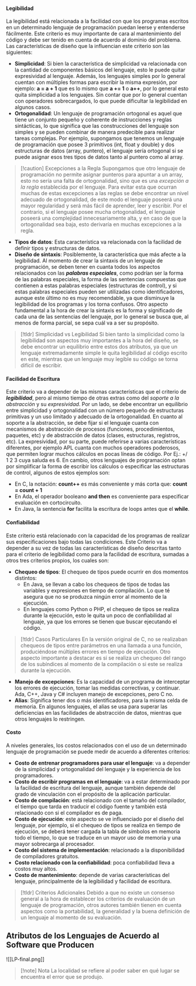 
#### Legibilidad

La legibilidad está relacionada a la facilidad con que los programas escritos en un determinado lenguaje de programación puedan leerse y entenderse fácilmente. Este criterio es muy importante de cara al mantenimiento del código y debe ser tenido en cuenta de acuerdo al dominio del problema.
Las características de diseño que la influencian este criterio son las siguientes:

- **Simplicidad**: Si bien la característica de simplicidad va relacionada con la cantidad de componentes básicos del lenguaje, esto le puede quitar expresividad al lenguaje. Además, los lenguajes simples por lo general cuentan con múltiples formas para escribir la misma expresión, por ejemplo: **a = a + 1** que es lo mismo que **a += 1** o **a++**, por lo general esto quita simplicidad a los lenguajes. Sin contar que por lo general cuentan con operadores sobrecargados, lo que puede dificultar la legibilidad en algunos casos.
- **Ortogonalidad**: Un lenguaje de programación ortogonal es aquel que tiene un conjunto pequeño y coherente de instrucciones y reglas sintácticas, lo que significa que las construcciones del lenguaje son simples y se pueden combinar de manera predecible para realizar tareas complejas. Por ejemplo, supongamos que tenemos un lenguaje de programación que posee 3 primitivos (int, float y double) y dos estructuras de datos (array, puntero), el lenguaje sería ortogonal si se puede asignar esos tres tipos de datos tanto al puntero como al array.

>[!caution] Excepciones a la Regla
>Supongamos que otro lenguaje de programación no permite asignar punteros para apuntar a un array, esto no sería una falta de ortogonalidad, sino que es una *excepción a la regla* establecida por el lenguaje.
>Para evitar esta que ocurran muchas de estas excepciones a las reglas se debe encontrar un nivel adecuado de ortogonalidad, de este modo el lenguaje poseerá una mayor regularidad y será más fácil de aprender, leer y escribir. Por el contrario, si el lenguaje posee mucha ortogonalidad, el lenguaje poseerá una complejidad innecesariamente alta, y en caso de que la ortogonalidad sea baja, esto derivaría en muchas excepciones a la regla.

- **Tipos de datos**: Esta característica va relacionada con la facilidad de definir tipos y estructuras de datos.
- **Diseño de sintaxis**: Posiblemente, la característica que más afecte a la legibilidad. Al momento de crear la sintaxis de un lenguaje de programación, se deben tener en cuanta todos los aspectos relacionados con las ***palabras especiales***, como podrían ser la forma de las palabras especiales, la forma de las sentencias compuestas que contienen a estas palabras especiales (estructuras de control), y si estas palabras especiales pueden ser utilizadas como identificadores, aunque este último no es muy recomendable, ya que disminuye la legibilidad de los programas y los torna confusos. Otro aspecto fundamental a la hora de crear la sintaxis es la forma y significado de cada una de las sentencias del lenguaje, por lo general se busca que, al menos de forma parcial, se sepa cuál va a ser su propósito.

>[!tldr] Simplicidad vs Legibilidad
>Si bien tanto la simplicidad como la legibilidad son aspectos muy importantes a la hora del diseño, se debe encontrar un equilibrio entre estos dos atributos, ya que un lenguaje extremadamente simple le quita legibilidad al código escrito en este, mientras que un lenguaje muy legible su código se torna difícil de escribir.

#### Facilidad de Escritura

Este criterio va a depender de las mismas características que el criterio de ***legibilidad***, pero al mismo tiempo de otras extras como del *soporte a la abstracción* y su *expresividad*. Por un lado, se debe encontrar un equilibrio entre simplicidad y ortogonalidad con un número pequeño de estructuras primitivas y un uso limitado y adecuado de la ortogonalidad. En cuanto al soporte a la abstracción, se debe fijar si el lenguaje cuanta con mecanismos de abstracción de procesos (funciones, procedimientos, paquetes, etc) y de abstracción de datos (clases, estructuras, registros, etc).
La expresividad, por su parte, puede referirse a varias características diferentes, por ejemplo APL cuanta con muchos operadores poderosos, que permiten lograr muchos cálculos en pocas líneas de código. Por Ej.: +/ 1 2 3 cuya saluda es 6. En cambio, otros lenguajes de programación optan por simplificar la forma de escribir los cálculos o especificar las estructuras de control, algunos de estos ejemplos son:

- En C, la notación: **count++** es más conveniente y más corta que: **count = count + 1**
- En Ada, el operador booleano **and then** es conveniente para especificar evaluación en cortocircuito.
- En Java, la sentencia **for** facilita la escritura de loops antes que el **while**.

#### Confiabilidad

Este criterio está relacionado con la capacidad de los programas de realizar sus especificaciones bajo todas las condiciones. Este Criterio va a depender a su vez de todas las características de diseño descritas tanto para el criterio de legibilidad como para la facilidad de escritura, sumadas a otros tres criterios propios, los cuales son:

- **Chequeo de tipos**: El chequeo de tipos puede ocurrir en dos momentos distintos:
	- En Java, se llevan a cabo los chequeos de tipos de todas las variables y expresiones en tiempo de compilación. Lo que té asegura que no se produzca ningún error al momento de la ejecución.
	- En lenguajes como Python o PHP, el chequeo de tipos se realiza durante la ejecución, esto le quita un poco de confiabilidad al lenguaje, ya que los errores se tienen que buscar ejecutando el código.

>[!tldr] Casos Particulares
>En la versión original de C, no se realizaban chequeos de tipos entre parámetros en una llamada a una función, produciéndose múltiples errores en tiempo de ejecución.
>Otro aspecto importante a destacar es si se realiza un chequeo del rango de los subíndices al momento de la compilación o si este se realiza durante la ejecución.

- **Manejo de excepciones**: Es la capacidad de un programa de interceptar los errores de ejecución, tomar las medidas correctivas, y continuar. Ada, C++, Java y C# incluyen manejo de excepciones, pero C no.
 - **Alias**: Significa tener dos o más identificadores, para la misma celda de memoria. En algunos lenguajes, el alias se usa para superar las deficiencias en las facilidades de abstracción de datos, mientras que otros lenguajes lo restringen.

#### Costo

A niveles generales, los costos relacionados con el uso de un determinado lenguaje de programación se puede medir de acuerdo a diferentes criterios:

- **Costo de entrenar programadores para usar el lenguaje**: va a depender de la simplicidad y ortogonalidad del lenguaje y la experiencia de los programadores.
- **Costo de escribir programas en el lenguaje**: va a estar determinado por la facilidad de escritura del lenguaje, aunque también depende del grado de vinculación con el propósito de la aplicación particular.
- **Costo de compilación**: está relacionado con el tamaño del compilador, el tiempo que tarda en traducir el código fuente y también está relacionado con si el compilador es de paga.
- **Costo de ejecución**: este aspecto se ve influenciado por el diseño del lenguaje, por ejemplo, si el chequeo de tipos se realiza en tiempo de ejecución, se deberá tener cargada la tabla de símbolos en memoria todo el tiempo, lo que se traduce en un mayor uso de memoria y una mayor sobrecarga al procesador.
- **Costo del sistema de implementación**: relacionado a la disponibilidad de compiladores gratuitos.
- **Costo relacionado con la confiabilidad**: poca confiabilidad lleva a costos muy altos.
- **Costo de mantenimiento**: depende de varias características del lenguaje, principalmente de la legibilidad y facilidad de escritura.

>[!tldr] Criterios Adicionales
>Debido a que no existe un consenso general a la hora de establecer los criterios de evaluación de un lenguaje de programación, otros autores también tienen en cuenta aspectos como la portabilidad, la generalidad y la buena definición de un lenguaje al momento de su evaluación.

## Atributos de los Lenguajes de Acuerdo al Software que Producen

![[LP-final.png]]

>[!note] Nota
>La localidad se refiere al poder saber en qué lugar se encuentra el error que se produjo.

